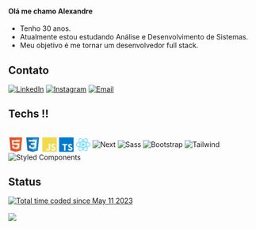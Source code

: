 #### Olá me chamo Alexandre

- Tenho 30 anos.
- Atualmente estou estudando Análise e Desenvolvimento de Sistemas.
- Meu objetivo é me tornar um desenvolvedor full stack.

## Contato

[![LinkedIn](https://img.shields.io/badge/LinkedIn-0077B5?style=for-the-badge&logo=linkedin&logoColor=white)](https://www.linkedin.com/in/alexandreretamero)
[![Instagram](https://img.shields.io/badge/Instagram-E4405F?style=for-the-badge&logo=instagram&logoColor=white)](https://www.instagram.com/alexandreretamero/)
[![Email](https://img.shields.io/badge/Gmail-D14836?style=for-the-badge&logo=gmail&logoColor=white)](mailto:alexandreretamero@gmail.com)

## Techs !!

<br>
<div style="display: inline_block">
   <img align="center" alt="HTML" height="30" src="https://raw.githubusercontent.com/devicons/devicon/master/icons/html5/html5-original.svg">
  <img align="center" alt="CSS" height="30" src="https://raw.githubusercontent.com/devicons/devicon/master/icons/css3/css3-original.svg">
  <img align="center" alt="JavaScript" height="30" src="https://raw.githubusercontent.com/devicons/devicon/master/icons/javascript/javascript-plain.svg">
  <img align="center" alt="TypeScript" height="30" src="https://raw.githubusercontent.com/devicons/devicon/master/icons/typescript/typescript-plain.svg">
  <img align="center" alt="React" height="30" src="https://raw.githubusercontent.com/devicons/devicon/master/icons/react/react-original.svg">
   <img align="center" alt="Next" height="30" src="https://cdn.jsdelivr.net/gh/devicons/devicon/icons/nextjs/nextjs-original.svg" />
  <img align="center" alt="Sass" height="30" src="https://cdn.jsdelivr.net/gh/devicons/devicon/icons/sass/sass-original.svg" />
  <img align="center" alt="Bootstrap" height="30" src="https://cdn.jsdelivr.net/gh/devicons/devicon/icons/bootstrap/bootstrap-original.svg" />
  <img align="center" alt="Tailwind" height="30" src="https://cdn.jsdelivr.net/gh/devicons/devicon/icons/tailwindcss/tailwindcss-plain.svg" />
  <img align="center" alt="Styled Components" height="30" src="https://camo.githubusercontent.com/551eeff9c115dabbd30f87e84ab7f006481c385c0fdaafb14ed0a8256210b0bb/68747470733a2f2f6d69726f2e6d656469756d2e636f6d2f6d61782f3331382f312a376a52443551686741527563464b7652484678704f672e706e67" />
</div>

## Status

<div  style="display: flex;">
    <a href="https://wakatime.com/@68589745-02a7-4d9e-b420-7571d2ac6af5" target="_blank"><img src="https://wakatime.com/badge/user/68589745-02a7-4d9e-b420-7571d2ac6af5.svg" alt="Total time coded since May 11 2023" /></a>
</div>
    <br/>
<div style="display: flex;justify-content: space-between;">
    <a href="https://github.com/aleretamero">
    <img   src="https://github-readme-stats.vercel.app/api/wakatime/?username=aleretamero&layout=compact&theme=prussian&custom_title=Most%20Used%20Languages&langs_count=5"/>
</div>
